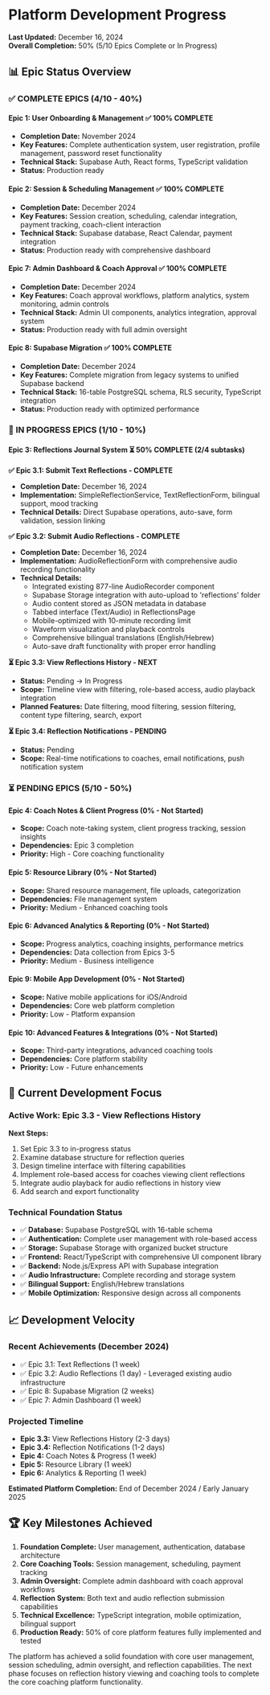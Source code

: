# Platform Development Progress

**Last Updated:** December 16, 2024  
**Overall Completion:** 50% (5/10 Epics Complete or In Progress)

## 📊 Epic Status Overview

### ✅ COMPLETE EPICS (4/10 - 40%)

#### Epic 1: User Onboarding & Management ✅ 100% COMPLETE
- **Completion Date:** November 2024
- **Key Features:** Complete authentication system, user registration, profile management, password reset functionality
- **Technical Stack:** Supabase Auth, React forms, TypeScript validation
- **Status:** Production ready

#### Epic 2: Session & Scheduling Management ✅ 100% COMPLETE  
- **Completion Date:** December 2024
- **Key Features:** Session creation, scheduling, calendar integration, payment tracking, coach-client interaction
- **Technical Stack:** Supabase database, React Calendar, payment integration
- **Status:** Production ready with comprehensive dashboard

#### Epic 7: Admin Dashboard & Coach Approval ✅ 100% COMPLETE
- **Completion Date:** December 2024  
- **Key Features:** Coach approval workflows, platform analytics, system monitoring, admin controls
- **Technical Stack:** Admin UI components, analytics integration, approval system
- **Status:** Production ready with full admin oversight

#### Epic 8: Supabase Migration ✅ 100% COMPLETE
- **Completion Date:** December 2024
- **Key Features:** Complete migration from legacy systems to unified Supabase backend
- **Technical Stack:** 16-table PostgreSQL schema, RLS security, TypeScript integration
- **Status:** Production ready with optimized performance

### 🔄 IN PROGRESS EPICS (1/10 - 10%)

#### Epic 3: Reflections Journal System ⏳ 50% COMPLETE (2/4 subtasks)

**✅ Epic 3.1: Submit Text Reflections - COMPLETE**
- **Completion Date:** December 16, 2024
- **Implementation:** SimpleReflectionService, TextReflectionForm, bilingual support, mood tracking
- **Technical Details:** Direct Supabase operations, auto-save, form validation, session linking

**✅ Epic 3.2: Submit Audio Reflections - COMPLETE** 
- **Completion Date:** December 16, 2024
- **Implementation:** AudioReflectionForm with comprehensive audio recording functionality
- **Technical Details:** 
  - Integrated existing 877-line AudioRecorder component
  - Supabase Storage integration with auto-upload to 'reflections' folder
  - Audio content stored as JSON metadata in database
  - Tabbed interface (Text/Audio) in ReflectionsPage
  - Mobile-optimized with 10-minute recording limit
  - Waveform visualization and playback controls
  - Comprehensive bilingual translations (English/Hebrew)
  - Auto-save draft functionality with proper error handling

**⏳ Epic 3.3: View Reflections History - NEXT**
- **Status:** Pending → In Progress
- **Scope:** Timeline view with filtering, role-based access, audio playback integration
- **Planned Features:** Date filtering, mood filtering, session filtering, content type filtering, search, export

**⏳ Epic 3.4: Reflection Notifications - PENDING**
- **Status:** Pending
- **Scope:** Real-time notifications to coaches, email notifications, push notification system

### ⏳ PENDING EPICS (5/10 - 50%)

#### Epic 4: Coach Notes & Client Progress (0% - Not Started)
- **Scope:** Coach note-taking system, client progress tracking, session insights
- **Dependencies:** Epic 3 completion
- **Priority:** High - Core coaching functionality

#### Epic 5: Resource Library (0% - Not Started)
- **Scope:** Shared resource management, file uploads, categorization
- **Dependencies:** File management system
- **Priority:** Medium - Enhanced coaching tools

#### Epic 6: Advanced Analytics & Reporting (0% - Not Started)  
- **Scope:** Progress analytics, coaching insights, performance metrics
- **Dependencies:** Data collection from Epics 3-5
- **Priority:** Medium - Business intelligence

#### Epic 9: Mobile App Development (0% - Not Started)
- **Scope:** Native mobile applications for iOS/Android
- **Dependencies:** Core web platform completion
- **Priority:** Low - Platform expansion

#### Epic 10: Advanced Features & Integrations (0% - Not Started)
- **Scope:** Third-party integrations, advanced coaching tools
- **Dependencies:** Core platform stability
- **Priority:** Low - Future enhancements

## 🎯 Current Development Focus

### **Active Work: Epic 3.3 - View Reflections History**
**Next Steps:**
1. Set Epic 3.3 to in-progress status
2. Examine database structure for reflection queries
3. Design timeline interface with filtering capabilities
4. Implement role-based access for coaches viewing client reflections
5. Integrate audio playback for audio reflections in history view
6. Add search and export functionality

### **Technical Foundation Status**
- ✅ **Database:** Supabase PostgreSQL with 16-table schema
- ✅ **Authentication:** Complete user management with role-based access  
- ✅ **Storage:** Supabase Storage with organized bucket structure
- ✅ **Frontend:** React/TypeScript with comprehensive UI component library
- ✅ **Backend:** Node.js/Express API with Supabase integration
- ✅ **Audio Infrastructure:** Complete recording and storage system
- ✅ **Bilingual Support:** English/Hebrew translations
- ✅ **Mobile Optimization:** Responsive design across all components

## 📈 Development Velocity

### **Recent Achievements (December 2024)**
- ✅ Epic 3.1: Text Reflections (1 week)
- ✅ Epic 3.2: Audio Reflections (1 day) - Leveraged existing audio infrastructure
- ✅ Epic 8: Supabase Migration (2 weeks)
- ✅ Epic 7: Admin Dashboard (1 week)

### **Projected Timeline**
- **Epic 3.3:** View Reflections History (2-3 days)
- **Epic 3.4:** Reflection Notifications (1-2 days)  
- **Epic 4:** Coach Notes & Progress (1 week)
- **Epic 5:** Resource Library (1 week)
- **Epic 6:** Analytics & Reporting (1 week)

**Estimated Platform Completion:** End of December 2024 / Early January 2025

## 🏆 Key Milestones Achieved

1. **Foundation Complete:** User management, authentication, database architecture
2. **Core Coaching Tools:** Session management, scheduling, payment tracking  
3. **Admin Oversight:** Complete admin dashboard with coach approval workflows
4. **Reflection System:** Both text and audio reflection submission capabilities
5. **Technical Excellence:** TypeScript integration, mobile optimization, bilingual support
6. **Production Ready:** 50% of core platform features fully implemented and tested

The platform has achieved a solid foundation with core user management, session scheduling, admin oversight, and reflection capabilities. The next phase focuses on reflection history viewing and coaching tools to complete the core coaching platform functionality.
